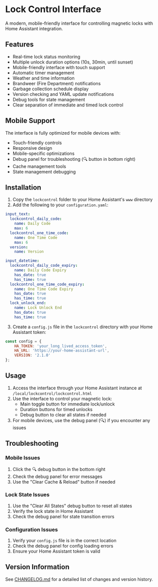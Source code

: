 # Lock Control Interface

A modern, mobile-friendly interface for controlling magnetic locks with Home Assistant integration.

## Features

- Real-time lock status monitoring
- Multiple unlock duration options (10s, 30min, until sunset)
- Mobile-friendly interface with touch support
- Automatic timer management
- Weather and time information
- Brandweer (Fire Department) notifications
- Garbage collection schedule display
- Version checking and YAML update notifications
- Debug tools for state management
- Clear separation of immediate and timed lock control

## Mobile Support

The interface is fully optimized for mobile devices with:
- Touch-friendly controls
- Responsive design
- Mobile-specific optimizations
- Debug panel for troubleshooting (🔍 button in bottom right)
- Cache management tools
- State management debugging

## Installation

1. Copy the `lockcontrol` folder to your Home Assistant's `www` directory
2. Add the following to your `configuration.yaml`:

```yaml
input_text:
  lockcontrol_daily_code:
    name: Daily Code
    max: 6
  lockcontrol_one_time_code:
    name: One Time Code
    max: 6
  version:
    name: Version

input_datetime:
  lockcontrol_daily_code_expiry:
    name: Daily Code Expiry
    has_date: true
    has_time: true
  lockcontrol_one_time_code_expiry:
    name: One Time Code Expiry
    has_date: true
    has_time: true
  lock_unlock_end:
    name: Lock Unlock End
    has_date: true
    has_time: true
```

3. Create a `config.js` file in the `lockcontrol` directory with your Home Assistant token:

```javascript
const config = {
    HA_TOKEN: 'your_long_lived_access_token',
    HA_URL: 'https://your-home-assistant-url',
    VERSION: '2.1.0'
};
```

## Usage

1. Access the interface through your Home Assistant instance at `/local/lockcontrol/lockcontrol.html`
2. Use the interface to control your magnetic lock:
   - Main toggle button for immediate lock/unlock
   - Duration buttons for timed unlocks
   - Debug button to clear all states if needed
3. For mobile devices, use the debug panel (🔍) if you encounter any issues

## Troubleshooting

### Mobile Issues
1. Click the 🔍 debug button in the bottom right
2. Check the debug panel for error messages
3. Use the "Clear Cache & Reload" button if needed

### Lock State Issues
1. Use the "Clear All States" debug button to reset all states
2. Verify the lock state in Home Assistant
3. Check the debug panel for state transition errors

### Configuration Issues
1. Verify your `config.js` file is in the correct location
2. Check the debug panel for config loading errors
3. Ensure your Home Assistant token is valid

## Version Information

See [CHANGELOG.md](CHANGELOG.md) for a detailed list of changes and version history.
